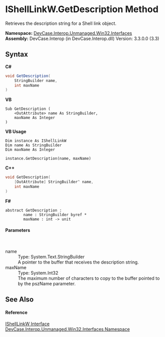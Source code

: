 # IShellLinkW.GetDescription Method 
 

Retrieves the description string for a Shell link object.

**Namespace:**&nbsp;<a href="N_DevCase_Interop_Unmanaged_Win32_Interfaces">DevCase.Interop.Unmanaged.Win32.Interfaces</a><br />**Assembly:**&nbsp;DevCase.Interop (in DevCase.Interop.dll) Version: 3.3.0.0 (3.3)

## Syntax

**C#**<br />
``` C#
void GetDescription(
	StringBuilder name,
	int maxName
)
```

**VB**<br />
``` VB
Sub GetDescription ( 
	<OutAttribute> name As StringBuilder,
	maxName As Integer
)
```

**VB Usage**<br />
``` VB Usage
Dim instance As IShellLinkW
Dim name As StringBuilder
Dim maxName As Integer

instance.GetDescription(name, maxName)
```

**C++**<br />
``` C++
void GetDescription(
	[OutAttribute] StringBuilder^ name, 
	int maxName
)
```

**F#**<br />
``` F#
abstract GetDescription : 
        name : StringBuilder byref * 
        maxName : int -> unit 

```


#### Parameters
&nbsp;<dl><dt>name</dt><dd>Type: System.Text.StringBuilder<br />A pointer to the buffer that receives the description string.</dd><dt>maxName</dt><dd>Type: System.Int32<br />The maximum number of characters to copy to the buffer pointed to by the pszName parameter.</dd></dl>

## See Also


#### Reference
<a href="T_DevCase_Interop_Unmanaged_Win32_Interfaces_IShellLinkW">IShellLinkW Interface</a><br /><a href="N_DevCase_Interop_Unmanaged_Win32_Interfaces">DevCase.Interop.Unmanaged.Win32.Interfaces Namespace</a><br />